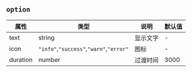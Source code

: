 ## `option`
属性|类型|说明|默认值
---|---|---|---
text | string | 显示文字 | -
icon | `"info"`,`"success"`,`"warn"`,`"error"` | 图标 | -
duration | number | 过渡时间 | 3000

